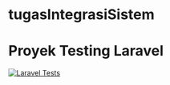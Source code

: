 # tugasIntegrasiSistem

# Proyek Testing Laravel

[![Laravel Tests](https://github.com/sucisukmawati-ux/tugasIntegrasiSistem/actions/workflows/laravel-tests.yml/badge.svg)](https://github.com/sucisukmawati-ux/tugasIntegrasiSistem/actions/workflows/laravel-tests.yml)
